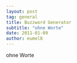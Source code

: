 ```yaml
---
layout: post
tag: general
title: Buzzword Generator
subtitle: "ohne Worte"
date: 2011-01-09
author: eumel8
---
```


<p>ohne Worte</p>
